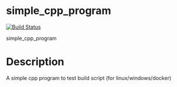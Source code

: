 # simple_cpp_program

[![Build Status](https://travis-ci.org/davied9/simple_cpp_program.svg?branch=master)](https://travis-ci.org/davied9/simple_cpp_program)

simple_cpp_program

# Description

A simple cpp program to test build script (for linux/windows/docker)

